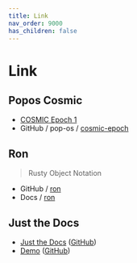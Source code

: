 ```yaml
---
title: Link
nav_order: 9000
has_children: false
---
```



# Link




## Popos Cosmic

* [COSMIC Epoch 1](https://system76.com/cosmic)
* GitHub / pop-os / [cosmic-epoch](https://github.com/pop-os/cosmic-epoch)




## Ron

> Rusty Object Notation

* GitHub / [ron](https://github.com/ron-rs/ron)
* Docs / [ron](docs.rs/ron)




## Just the Docs

* [Just the Docs](https://pmarsceill.github.io/just-the-docs/) ([GitHub](https://github.com/pmarsceill/just-the-docs))
* [Demo](https://pmarsceill.github.io/jtd-remote/) ([GitHub](https://github.com/pmarsceill/jtd-remote))
